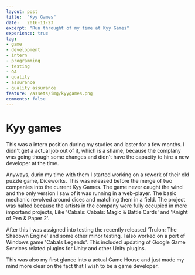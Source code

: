 ```yaml
---
layout: post
title:  "Kyy Games"
date:   2016-11-23
excerpt: "Run throught of my time at Kyy Games"
experience: true
tag:
- game 
- development
- intern
- programming
- testing
- QA
- quality
- assurance
- quality assurance
feature: /assets/img/kyygames.png
comments: false
---
```


# Kyy games

This was a intern position during my studies and laster for a few months. I didn't get a actual job out of it, which is a shame, because the complany was going though some changes and didn't have the capacity to hire a new developer at the time.

Anyways, durin my time with them I started working on a rework of their old puzzle game, Diceworks. This was released before the merge of two companies into the current Kyy Games. The game never caught the wind and the only version I saw of it was running in a web-player. The basic mechanic revolved around dices and matching them in a field. The project was halted because the artists in the company were fully occupied in more importand projects, Like 'Cabals: Cabals: Magic & Battle Cards' and 'Knight of Pen & Paper 2'.

After this I was assigned into testing the recently released 'Trulon: The Shadown Engine' and some other minor testing. I also worked on a port of Windows game 'Cabals Legends'. This included updating of Google Game Services related plugins for Unity and other Unity plugins.

This was also my first glance into a actual Game House and just made my mind more clear on the fact that I wish to be a game developer.